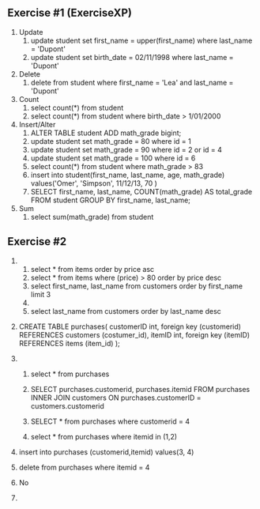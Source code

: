 ## Exercise #1 (ExerciseXP)
1.  Update
	1. update student set first_name = upper(first_name) where last_name = 'Dupont' 
	2. update student set birth_date = 02/11/1998 where last_name = 'Dupont' 
2.  Delete 
	1. delete from student where first_name = 'Lea' and last_name = 'Dupont' 
3.  Count 
	1. select count(*) from student
	2. select count(*)  from student where birth_date > 1/01/2000
4.  Insert/Alter 
	1. ALTER TABLE student ADD math_grade bigint; 
	2. update student set math_grade = 80 where id = 1 
	3. update student set math_grade = 90 where id = 2 or id = 4 
	4. update student set math_grade = 100 where id = 6 
	5. select count(*) from student where math_grade > 83 
	6. insert into student(first_name, last_name, age, math_grade) values('Omer', 'Simpson', 11/12/13, 70 ) 
	7. SELECT first_name, last_name, COUNT(math_grade) AS total_grade FROM student GROUP BY first_name, last_name;
5.  Sum 
	1. select sum(math_grade) from student




## Exercise #2
1.  
	1. select * from items order by price asc 
	2. select * from items where (price) > 80 order by price desc 
	3. select first_name,  last_name from customers order by first_name  limit 3 
	4. 
	5. select last_name from customers order by last_name desc   

2. CREATE TABLE purchases(
 	customerID int, 
 	foreign key (customerid) REFERENCES customers (costumer_id),
	itemID int,
	foreign key (itemID) REFERENCES items (item_id)
); 

3.     
	1.  select * from purchases 
	2.   SELECT purchases.customerid, purchases.itemid
	FROM purchases
	INNER JOIN customers ON purchases.customerID   = customers.customerid 

	3.  SELECT * from purchases where customerid = 4
	4. select * from purchases where itemid in (1,2) 




4. insert into purchases (customerid,itemid) values(3, 4) 
5. delete from purchases where itemid = 4
6.    No 
7. 


	



 




